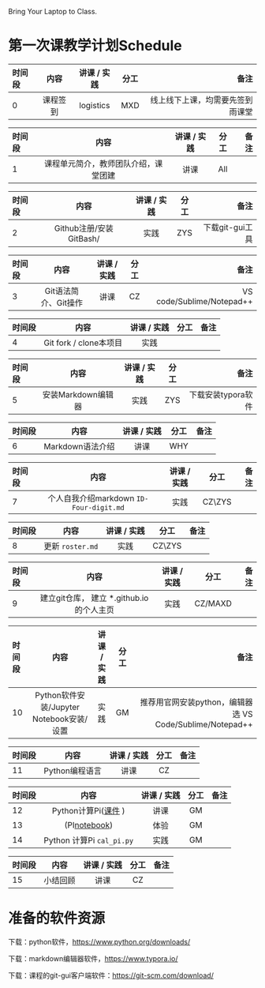 Bring Your Laptop to Class. 

# 第一次课教学计划Schedule 

|时间段     |  内容    | 讲课 / 实践     |  分工  |备注       |
| :---      |   :----:    |   :----:    |    :----:    |       ---: |
|   0       | 课程签到     |  logistics   |     MXD     |    线上线下上课，均需要先签到雨课堂    |


|时间段     |  内容    | 讲课 / 实践     |  分工  |   备注       |
| :---      |   :----:    |   :----:    |    :----:    |       ---: |
|   1       | 课程单元简介，教师团队介绍，课堂团建     | 讲课    |     All     |         |


|时间段     |  内容    | 讲课 / 实践     |  分工  | 备注       |
| :---      |   :----:    |   :----:    |    :----:    |       ---: |
|   2       | Github注册/安装GitBash/   |  实践    |    ZYS    |   下载git-gui工具     |


|时间段     |  内容    | 讲课 / 实践     |  分工  | 备注       |
| :---      |   :----:    |   :----:    |    :----:    |       ---: |
|   3       | Git语法简介、Git操作     |  讲课    |    CZ    | VS code/Sublime/Notepad++ |


|时间段     |  内容    | 讲课 / 实践     |  分工  | 备注       |
| :---      |   :----:    |   :----:    |    :----:    |       ---: |
|   4       | Git fork / clone本项目   | 实践 |   |   |


|时间段     |  内容    | 讲课 / 实践     |  分工  | 备注       |
| :---      |   :----:    |   :----:    |    :----:    |       ---: |
|   5       |  安装Markdown编辑器     |  实践    |   ZYS    |    下载安装typora软件      |


|时间段     |  内容    | 讲课 / 实践     |  分工  | 备注       |
| :---      |   :----:    |   :----:    |    :----:    |       ---: |
|   6       | Markdown语法介绍    |  讲课    |   WHY     |      |


|时间段     |  内容    | 讲课 / 实践     |  分工  |   备注       |
| :---      |   :----:    |   :----:    |    :----:    |       ---: |
|   7       |  个人自我介绍markdown ``ID-Four-digit.md``      |  实践    |    CZ\ZYS     |        |  


|时间段     |  内容    | 讲课 / 实践     |  分工  | 备注       |
| :---      |   :----:    |   :----:    |    :----:    |       ---: |
|   8       |  更新 ``roster.md``     |  实践    |    CZ\ZYS     |        |  


|时间段     |  内容    | 讲课 / 实践     |  分工  | 备注       |
| :---      |   :----:    |   :----:    |    :----:    |       ---: |
|   9       | 建立git仓库， 建立 \*.github.io的个人主页    |  实践    |    CZ/MAXD     |        |       |


|时间段     |  内容    | 讲课 / 实践     |  分工  | 备注       |
| :---      |   :----:    |   :----:    |    :----:    |       ---: |
|   10       | Python软件安装/Jupyter Notebook安装/设置     |  实践    |   GM    |   推荐用官网安装python，编辑器选 VS Code/Sublime/Notepad++     |


|时间段     |  内容    | 讲课 / 实践     |  分工  |备注       |
| :---      |   :----:    |   :----:    |    :----:    |       ---: |
|   11       | Python编程语言     |  讲课    |    CZ    |    |


|时间段     |  内容    | 讲课 / 实践     |  分工  |备注       |
| :---      |   :----:    |   :----:    |    :----:    |       ---: |
|   12       | Python计算Pi([课件]( ) )      |  讲课    |     GM     |         |
|   13       | (PI[notebook](calculate_pi.ipynb))     |  体验    |     GM     |  
|   14       | Python 计算Pi  ``cal_pi.py``    |  实践    |     GM     |     |


|时间段     |  内容    | 讲课 / 实践     |  分工  |备注       |
| :---      |   :----:    |   :----:    |    :----:    |       ---: |
|   15      | 小结回顾        | 讲课 | CZ |   |



# 准备的软件资源

下载：python软件，https://www.python.org/downloads/

下载：markdown编辑器软件，https://www.typora.io/

下载：课程的git-gui客户端软件：https://git-scm.com/download/ 
